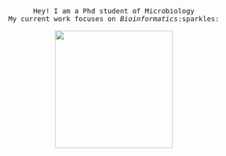<p align="center">
  <samp>
    Hey! I am a Phd student of Microbiology 
    <br>My current work focuses on <em>Bioinformatics</em>:sparkles:<br><br>
    <img src="https://media.giphy.com/media/YXt2VRKj60Qda/giphy.gif?cid=ecf05e47r7ecz4yw4deue465u6f60yq0rapxbqind2emgl2c&rid=giphy.gif&ct=g" width="240px">
  </samp>
</p>

<span align="center">
  <br>

</span>

